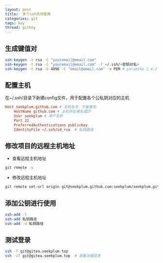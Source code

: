 ```yaml
---
layout: post
title:  多个ssh共同使用
categories: git
tags: key
thread: gitkey
---
```


## 生成键值对

```bash
ssh-keygen -t rsa -C "youremail@email.com"
ssh-keygen -t rsa -C "youremail@email.com" -f ~/.ssh/<密钥对名>
ssh-keygen -t rsa -b 4096 -C "email@email.com" -m PEM # paramiko 2.4.2 以上版本需要以此方式生成
```

## 配置主机

在~/.ssh/目录下新建config文件，用于配置各个公私钥对应的主机

```conf
Host seekplum.github.com # 主机名字，不能重名
    HostName github.com # 主机所在域名或IP
    User seekplum # 用户名称
    Port 22
    PreferredAuthentications publickey
    IdentityFile ~/.ssh/id_rsa  # 私钥路径
```

## 修改项目的远程主机地址

* 查看远程主机地址

```bash
git remote -v
```

* 修改远程主机地址

```bash
git remote set-url origin git@seekplum.github.com:seekplum/seekplum.github.io.git
```

## 添加公钥进行使用

```bash
ssh-add -l
ssh-add 私钥路径
ssh-add -d 私钥路径
```

## 测试登录

```bash
ssh -T git@gitea.seekplum.top
ssh -vT git@gitea.seekplum.top  # 查看详细信息
```
